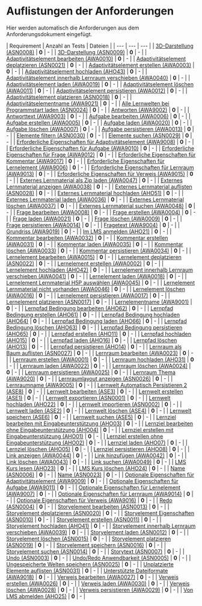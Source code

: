# Auflistungen der Anforderungen

Hier werden automatisch die Anforderungen aus dem Anforderungsdokument eingefügt.

[//]: # (Script-Start)
| Requirement | Anzahl an Tests | Dateien |
| --- | --- | --- |
| [3D-Darstellung (ASN0008)](ASN0008.md) | **0** | - |
| [3D-Darstellung (ASN0009)](ASN0009.md) | **0** | - |
| [Adaptivitätselement bearbeiten (AWA0010)](AWA0010.md) | **0** | - |
| [Adaptivitätselement deplatzieren (ASN0021)](ASN0021.md) | **0** | - |
| [Adaptivitätselement erstellen (AWA0003)](AWA0003.md) | **0** | - |
| [Adaptivitätselement hochladen (AHO43)](AHO43.md) | **0** | - |
| [Adaptivitätselement innerhalb Lernraum verschieben (AWA0040)](AWA0040.md) | **0** | - |
| [Adaptivitätselement laden (AWA0019)](AWA0019.md) | **0** | - |
| [Adaptivitätselement löschen (AWA0011)](AWA0011.md) | **0** | - |
| [Adaptivitätselement persistieren (AWA0012)](AWA0012.md) | **0** | - |
| [Adaptivitätselement platzieren (ASN0018)](ASN0018.md) | **0** | - |
| [Adaptivitätselementname (AWA9021)](AWA9021.md) | **0** | - |
| [Alle Lernwelten bei Programmstart laden (ASN0024)](ASN0024.md) | **0** | - |
| [Antworten (AWA9002)](AWA9002.md) | **0** | - |
| [Antworttext (AWA9003)](AWA9003.md) | **0** | - |
| [Aufgabe bearbeiten (AWA0006)](AWA0006.md) | **0** | - |
| [Aufgabe erstellen (AWA0005)](AWA0005.md) | **0** | - |
| [Aufgabe laden (AWA0020)](AWA0020.md) | **0** | - |
| [Aufgabe löschen (AWA0007)](AWA0007.md) | **0** | - |
| [Aufgabe persistieren (AWA0013)](AWA0013.md) | **0** | - |
| [Elemente filtern (ASN0030)](ASN0030.md) | **0** | - |
| [Elemente suchen (ASN0029)](ASN0029.md) | **0** | - |
| [Erforderliche Eigenschaften für Adaptivitätselement (AWA9008)](AWA9008.md) | **0** | - |
| [Erforderliche Eigenschaften für Aufgabe (AWA9010)](AWA9010.md) | **0** | - |
| [Erforderliche Eigenschaften für Frage (AWA9012)](AWA9012.md) | **0** | - |
| [Erforderliche Eigenschaften für Kommentar (AWA9017)](AWA9017.md) | **0** | - |
| [Erforderliche Eigenschaften für Lernelement (AWA9006)](AWA9006.md) | **0** | - |
| [Erforderliche Eigenschaften für Lernraum (AWA9013)](AWA9013.md) | **0** | - |
| [Erforderliche Eigenschaften für Verweis (AWA9015)](AWA9015.md) | **0** | - |
| [Externes Lernmaterial als Zip laden (AWA0047)](AWA0047.md) | **0** | - |
| [Externes Lernmaterial anzeigen (AWA0038)](AWA0038.md) | **0** | - |
| [Externes Lernmaterial auflisten (ASN0028)](ASN0028.md) | **0** | - |
| [Externes Lernmaterial hochladen (AHO51)](AHO51.md) | **0** | - |
| [Externes Lernmaterial laden (AWA0036)](AWA0036.md) | **0** | - |
| [Externes Lernmaterial löschen (AWA0037)](AWA0037.md) | **0** | - |
| [Externes Lernmaterial suchen (AWA0048)](AWA0048.md) | **0** | - |
| [Frage bearbeiten (AWA0008)](AWA0008.md) | **0** | - |
| [Frage erstellen (AWA0004)](AWA0004.md) | **0** | - |
| [Frage laden (AWA0021)](AWA0021.md) | **0** | - |
| [Frage löschen (AWA0009)](AWA0009.md) | **0** | - |
| [Frage persistieren (AWA0014)](AWA0014.md) | **0** | - |
| [Fragetext (AWA9004)](AWA9004.md) | **0** | - |
| [Grundriss (AWA9019)](AWA9019.md) | **0** | - |
| [Im LMS anmelden (AHO21)](AHO21.md) | **0** | - |
| [Kommentar bearbeiten (AWA0032)](AWA0032.md) | **0** | - |
| [Kommentar erstellen (AWA0031)](AWA0031.md) | **0** | - |
| [Kommentar laden (AWA0035)](AWA0035.md) | **0** | - |
| [Kommentar löschen (AWA0033)](AWA0033.md) | **0** | - |
| [Kommentar persistieren (AWA0034)](AWA0034.md) | **0** | - |
| [Lernelement bearbeiten (AWA0015)](AWA0015.md) | **0** | - |
| [Lernelement deplatzieren (ASN0022)](ASN0022.md) | **0** | - |
| [Lernelement erstellen (AWA0002)](AWA0002.md) | **0** | - |
| [Lernelement hochladen (AHO42)](AHO42.md) | **0** | - |
| [Lernelement innerhalb Lernraum verschieben (AWA0041)](AWA0041.md) | **0** | - |
| [Lernelement laden (AWA0018)](AWA0018.md) | **0** | - |
| [Lernelement Lernmaterial H5P auswählen (AWA0045)](AWA0045.md) | **0** | - |
| [Lernelement Lernmaterial nicht vorhanden (AWA0046)](AWA0046.md) | **0** | - |
| [Lernelement löschen (AWA0016)](AWA0016.md) | **0** | - |
| [Lernelement persistieren (AWA0017)](AWA0017.md) | **0** | - |
| [Lernelement platzieren (ASN0017)](ASN0017.md) | **0** | - |
| [Lernelementname (AWA9001)](AWA9001.md) | **0** | - |
| [Lernpfad Bedingung bearbeiten (AHO62)](AHO62.md) | **0** | - |
| [Lernpfad Bedingung erstellen (AHO61)](AHO61.md) | **0** | - |
| [Lernpfad Bedingung hochladen (AHO64)](AHO64.md) | **0** | - |
| [Lernpfad Bedingung laden (AHO66)](AHO66.md) | **0** | - |
| [Lernpfad Bedingung löschen (AHO63)](AHO63.md) | **0** | - |
| [Lernpfad Bedingung persistieren (AHO65)](AHO65.md) | **0** | - |
| [Lernpfad erstellen (AHO11)](AHO11.md) | **0** | - |
| [Lernpfad hochladen (AHO15)](AHO15.md) | **0** | - |
| [Lernpfad laden (AHO16)](AHO16.md) | **0** | - |
| [Lernpfad löschen (AHO13)](AHO13.md) | **0** | - |
| [Lernpfad persistieren (AHO14)](AHO14.md) | **0** | - |
| [Lernraum als Baum auflisten (ASN0027)](ASN0027.md) | **0** | - |
| [Lernraum bearbeiten (AWA0023)](AWA0023.md) | **0** | - |
| [Lernraum erstellen (AWA0001)](AWA0001.md) | **0** | - |
| [Lernraum hochladen (AHO31)](AHO31.md) | **0** | - |
| [Lernraum laden (AWA0022)](AWA0022.md) | **0** | - |
| [Lernraum löschen (AWA0024)](AWA0024.md) | **0** | - |
| [Lernraum persistieren (AWA0025)](AWA0025.md) | **0** | - |
| [Lernraum Thema (AWA9020)](AWA9020.md) | **0** | - |
| [Lernraumlayout anzeigen (ASN0026)](ASN0026.md) | **0** | - |
| [Lernraumname (AWA9005)](AWA9005.md) | **0** | - |
| [Lernwelt Automatisch Persistieren 2 (ASE8)](ASE8.md) | **0** | - |
| [Lernwelt bearbeiten (ASE3)](ASE3.md) | **0** | - |
| [Lernwelt erstellen (ASE1)](ASE1.md) | **0** | - |
| [Lernwelt exportieren (ASN0001)](ASN0001.md) | **0** | - |
| [Lernwelt hochladen (AHO22)](AHO22.md) | **0** | - |
| [Lernwelt importieren (ASN0002)](ASN0002.md) | **0** | - |
| [Lernwelt laden (ASE2)](ASE2.md) | **0** | - |
| [Lernwelt löschen (ASE4)](ASE4.md) | **0** | - |
| [Lernwelt speichern (ASE6)](ASE6.md) | **0** | - |
| [Lernwelt suchen (ASE5)](ASE5.md) | **0** | - |
| [Lernziel bearbeiten mit Eingabeunterstützung (AHO03)](AHO03.md) | **0** | - |
| [Lernziel bearbeiten ohne Eingabeunterstützung (AHO04)](AHO04.md) | **0** | - |
| [Lernziel erstellen mit Eingabeunterstützung (AHO01)](AHO01.md) | **0** | - |
| [Lernziel erstellen ohne Eingabeunterstützung (AHO02)](AHO02.md) | **0** | - |
| [Lernziel laden (AHO07)](AHO07.md) | **0** | - |
| [Lernziel löschen (AHO05)](AHO05.md) | **0** | - |
| [Lernziel persistieren (AHO08)](AHO08.md) | **0** | - |
| [Link anzeigen (AWA0044)](AWA0044.md) | **0** | - |
| [Link hinzufügen (AWA0042)](AWA0042.md) | **0** | - |
| [Link löschen (AWA0043)](AWA0043.md) | **0** | - |
| [Link suchen (AWA0049)](AWA0049.md) | **0** | - |
| [LMS Kurs lesen (AHO23)](AHO23.md) | **0** | - |
| [LMS Kurs löschen (AHO24)](AHO24.md) | **0** | - |
| [Name (ASN0006)](ASN0006.md) | **0** | - |
| [Name (ASN0023)](ASN0023.md) | **0** | - |
| [Optionale Eigenschaften für Adaptivitätselement (AWA9009)](AWA9009.md) | **0** | - |
| [Optionale Eigenschaften für Aufgabe (AWA9011)](AWA9011.md) | **0** | - |
| [Optionale Eigenschaften für Lernelement (AWA9007)](AWA9007.md) | **0** | - |
| [Optionale Eigenschaften für Lernraum (AWA9014)](AWA9014.md) | **0** | - |
| [Optionale Eigenschaften für Verweis (AWA9016)](AWA9016.md) | **0** | - |
| [Redo (ASN0004)](ASN0004.md) | **0** | - |
| [Storyelement bearbeiten (ASN0013)](ASN0013.md) | **0** | - |
| [Storyelement deplatzieren (ASN0020)](ASN0020.md) | **0** | - |
| [Storyelement Eigenschaften (ASN0010)](ASN0010.md) | **0** | - |
| [Storyelement erstellen (ASN0011)](ASN0011.md) | **0** | - |
| [Storyelement hochladen (AHO41)](AHO41.md) | **0** | - |
| [Storyelement innerhalb Lernraum verschieben (AWA0039)](AWA0039.md) | **0** | - |
| [Storyelement laden (ASN0012)](ASN0012.md) | **0** | - |
| [Storyelement löschen (ASN0015)](ASN0015.md) | **0** | - |
| [Storyelement platzieren (ASN0019)](ASN0019.md) | **0** | - |
| [Storyelement speichern (ASN0016)](ASN0016.md) | **0** | - |
| [Storyelement suchen (ASN0014)](ASN0014.md) | **0** | - |
| [Storytext (ASN0007)](ASN0007.md) | **0** | - |
| [Undo (ASN0003)](ASN0003.md) | **0** | - |
| [Undo/Redo Anwendbarkeit (ASN0005)](ASN0005.md) | **0** | - |
| [Ungespeicherte Welten speichern (ASN0025)](ASN0025.md) | **0** | - |
| [Unplatzierte Elemente auflisten (ASN0031)](ASN0031.md) | **0** | - |
| [Unterstützte Dateiformate (AWA9018)](AWA9018.md) | **0** | - |
| [Verweis bearbeiten (AWA0027)](AWA0027.md) | **0** | - |
| [Verweis erstellen (AWA0026)](AWA0026.md) | **0** | - |
| [Verweis laden (AWA0030)](AWA0030.md) | **0** | - |
| [Verweis löschen (AWA0028)](AWA0028.md) | **0** | - |
| [Verweis persistieren (AWA0029)](AWA0029.md) | **0** | - |
| [Von LMS abmelden (AHO25)](AHO25.md) | **0** | - |